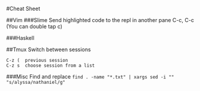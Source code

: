 #Cheat Sheet

##Vim
###Slime
Send highlighted code to the repl in another pane
C-c, C-c   (You can double tap c)

###Haskell

##Tmux
Switch between sessions
```
C-z (  previous session
C-z s  choose session from a list
```

###Misc
Find and replace
`find . -name "*.txt" | xargs sed -i "" "s/alyssa/nathaniel/g"`


